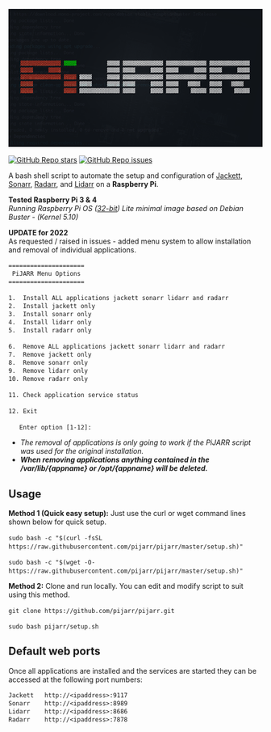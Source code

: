 ![PiJARR](/pijarr.png)

[![GitHub Repo stars](https://img.shields.io/github/stars/pijarr/pijarr?style=social)](https://github.com/pijarr/pijarr/stargazers)
[![GitHub Repo issues](https://img.shields.io/github/issues/pijarr/pijarr?style=social)](https://github.com/pijarr/pijarr/issues)

A bash shell script to automate the setup and configuration of [Jackett](https://github.com/Jackett/Jackett), [Sonarr](https://github.com/Sonarr/Sonarr), [Radarr](https://github.com/Radarr/Radarr), and [Lidarr](https://github.com/Lidarr/Lidarr) on a **Raspberry Pi**.

**Tested Raspberry Pi 3 & 4**  
*Running Raspberry Pi OS ([32-bit](https://www.raspberrypi.org/software/operating-systems/#raspberry-pi-os-32-bit)) Lite minimal image based on Debian Buster - (Kernel 5.10)*

**UPDATE for 2022**  
As requested / raised in issues - added menu system to allow installation and removal of individual applications.  

```
=====================
 PiJARR Menu Options 
=====================

1.  Install ALL applications jackett sonarr lidarr and radarr
2.  Install jackett only
3.  Install sonarr only
4.  Install lidarr only
5.  Install radarr only

6.  Remove ALL applications jackett sonarr lidarr and radarr
7.  Remove jackett only
8.  Remove sonarr only
9.  Remove lidarr only
10. Remove radarr only

11. Check application service status

12. Exit

   Enter option [1-12]: 
```
 
- *The removal of applications is only going to work if the PiJARR script was used for the original installation.*  
- ***When removing applications anything contained in the /var/lib/{appname} or /opt/{appname} will be deleted.***


## Usage
**Method 1 (Quick easy setup):** Just use the curl or wget command lines shown below for quick setup.

`sudo bash -c "$(curl -fsSL https://raw.githubusercontent.com/pijarr/pijarr/master/setup.sh)"`

`sudo bash -c "$(wget -O- https://raw.githubusercontent.com/pijarr/pijarr/master/setup.sh)"`

**Method 2:** Clone and run locally. You can edit and modify script to suit using this method.

`git clone https://github.com/pijarr/pijarr.git`

`sudo bash pijarr/setup.sh`

## Default web ports
Once all applications are installed and the services are started they can be accessed at the following port numbers:
```
Jackett   http://<ipaddress>:9117
Sonarr    http://<ipaddress>:8989
Lidarr    http://<ipaddress>:8686
Radarr    http://<ipaddress>:7878
```



